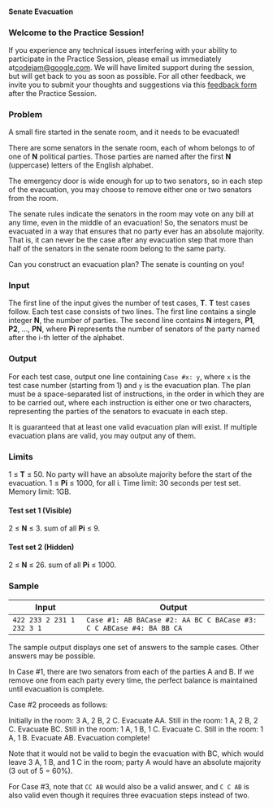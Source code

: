 #### Senate Evacuation

### Welcome to the Practice Session!

If you experience any technical issues interfering with your ability to participate in the Practice Session, please email us immediately at[codejam@google.com](mailto:codejam@google.com). We will have limited support during the session, but will get back to you as soon as possible. For all other feedback, we invite you to submit your thoughts and suggestions via this [feedback form](https://docs.google.com/forms/d/e/1FAIpQLSfE09X8Zdotkf8FYe-YczYs2eUBZtOC1yoxObpJrQiMAo0Qqg/viewform) after the Practice Session.

### Problem

A small fire started in the senate room, and it needs to be evacuated!

There are some senators in the senate room, each of whom belongs to of one of **N** political parties. Those parties are named after the first **N** (uppercase) letters of the English alphabet.

The emergency door is wide enough for up to two senators, so in each step of the evacuation, you may choose to remove either one or two senators from the room.

The senate rules indicate the senators in the room may vote on any bill at any time, even in the middle of an evacuation! So, the senators must be evacuated in a way that ensures that no party ever has an absolute majority. That is, it can never be the case after any evacuation step that more than half of the senators in the senate room belong to the same party.

Can you construct an evacuation plan? The senate is counting on you!

### Input

The first line of the input gives the number of test cases, **T**. **T** test cases follow. Each test case consists of two lines. The first line contains a single integer **N**, the number of parties. The second line contains **N** integers, **P1**, **P2**, ..., **PN**, where **Pi** represents the number of senators of the party named after the i-th letter of the alphabet.

### Output

For each test case, output one line containing `Case #x: y`, where `x` is the test case number (starting from 1) and `y` is the evacuation plan. The plan must be a space-separated list of instructions, in the order in which they are to be carried out, where each instruction is either one or two characters, representing the parties of the senators to evacuate in each step.

It is guaranteed that at least one valid evacuation plan will exist. If multiple evacuation plans are valid, you may output any of them.

### Limits

1 ≤ **T** ≤ 50.
No party will have an absolute majority before the start of the evacuation.
1 ≤ **Pi** ≤ 1000, for all i.
Time limit: 30 seconds per test set.
Memory limit: 1GB.

#### Test set 1 (Visible)

2 ≤ **N** ≤ 3.
sum of all **Pi** ≤ 9.

#### Test set 2 (Hidden)

2 ≤ **N** ≤ 26.
sum of all **Pi** ≤ 1000.

### Sample

| Input                     | Output                                                       |
| ------------------------- | ------------------------------------------------------------ |
| `422 233 2 231 1 232 3 1` | `Case #1: AB BACase #2: AA BC C BACase #3: C C ABCase #4: BA BB CA` |

The sample output displays one set of answers to the sample cases. Other answers may be possible.

In Case #1, there are two senators from each of the parties A and B. If we remove one from each party every time, the perfect balance is maintained until evacuation is complete.

Case #2 proceeds as follows:

Initially in the room: 3 A, 2 B, 2 C.
Evacuate AA. Still in the room: 1 A, 2 B, 2 C.
Evacuate BC. Still in the room: 1 A, 1 B, 1 C.
Evacuate C. Still in the room: 1 A, 1 B.
Evacuate AB. Evacuation complete!

Note that it would not be valid to begin the evacuation with BC, which would leave 3 A, 1 B, and 1 C in the room; party A would have an absolute majority (3 out of 5 = 60%).

For Case #3, note that `CC AB` would also be a valid answer, and `C C AB` is also valid even though it requires three evacuation steps instead of two.
